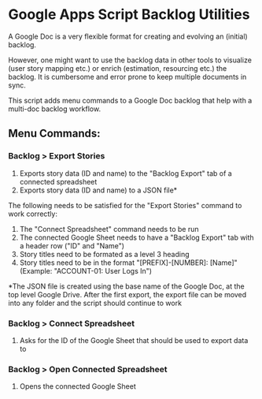 # Google Apps Script Backlog Utilities

A Google Doc is a very flexible format for creating and evolving an (initial) backlog.

However, one might want to use the backlog data in other tools to visualize (user story mapping etc.) or enrich (estimation, resourcing etc.) the backlog. It is cumbersome and error prone to keep multiple documents in sync.

This script adds menu commands to a Google Doc backlog that help with a multi-doc backlog workflow.

## Menu Commands:
### Backlog > Export Stories

1. Exports story data (ID and name) to the "Backlog Export" tab of a connected spreadsheet
2. Exports story data (ID and name) to a JSON file*

The following needs to be satisfied for the "Export Stories" command to work correctly:

1. The "Connect Spreadsheet" command needs to be run
2. The connected Google Sheet needs to have a "Backlog Export" tab with a header row ("ID" and "Name")
3. Story titles need to be formated as a level 3 heading
4. Story titles need to be in the format "[PREFIX]-[NUMBER]: [Name]" (Example: "ACCOUNT-01: User Logs In")

*The JSON file is created using the base name of the Google Doc, at the top level Google Drive. After the first export, the export file can be moved into any folder and the script should continue to work

### Backlog > Connect Spreadsheet

1. Asks for the ID of the Google Sheet that should be used to export data to

### Backlog > Open Connected Spreadsheet

1. Opens the connected Google Sheet